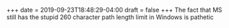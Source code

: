 +++
date = 2019-09-23T18:48:29-04:00
draft = false
+++
The fact that MS still has the stupid 260 character path length limit in Windows is pathetic
